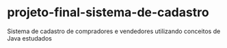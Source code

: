 # projeto-final-sistema-de-cadastro
Sistema de cadastro de compradores e vendedores utilizando conceitos de Java estudados
